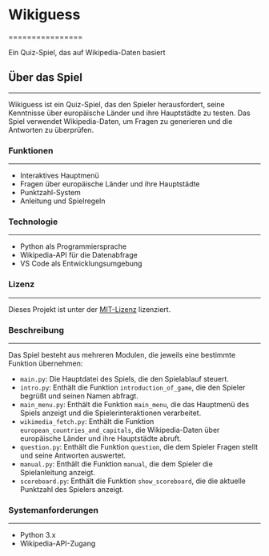 # Wikiguess
================

Ein Quiz-Spiel, das auf Wikipedia-Daten basiert

## Über das Spiel
---------------

Wikiguess ist ein Quiz-Spiel, das den Spieler herausfordert, seine Kenntnisse über europäische Länder und ihre Hauptstädte zu testen. Das Spiel verwendet Wikipedia-Daten, um Fragen zu generieren und die Antworten zu überprüfen.

### Funktionen
------------

* Interaktives Hauptmenü
* Fragen über europäische Länder und ihre Hauptstädte
* Punktzahl-System
* Anleitung und Spielregeln

### Technologie
--------------

* Python als Programmiersprache
* Wikipedia-API für die Datenabfrage
* VS Code als Entwicklungsumgebung

### Lizenz
-------

Dieses Projekt ist unter der [MIT-Lizenz](https://opensource.org/licenses/MIT) lizenziert.

### Beschreibung
-------------

Das Spiel besteht aus mehreren Modulen, die jeweils eine bestimmte Funktion übernehmen:

* `main.py`: Die Hauptdatei des Spiels, die den Spielablauf steuert.
* `intro.py`: Enthält die Funktion `introduction_of_game`, die den Spieler begrüßt und seinen Namen abfragt.
* `main_menu.py`: Enthält die Funktion `main_menu`, die das Hauptmenü des Spiels anzeigt und die Spielerinteraktionen verarbeitet.
* `wikimedia_fetch.py`: Enthält die Funktion `european_countries_and_capitals`, die Wikipedia-Daten über europäische Länder und ihre Hauptstädte abruft.
* `question.py`: Enthält die Funktion `question`, die dem Spieler Fragen stellt und seine Antworten auswertet.
* `manual.py`: Enthält die Funktion `manual`, die dem Spieler die Spielanleitung anzeigt.
* `scoreboard.py`: Enthält die Funktion `show_scoreboard`, die die aktuelle Punktzahl des Spielers anzeigt.

### Systemanforderungen
--------------------

* Python 3.x
* Wikipedia-API-Zugang
